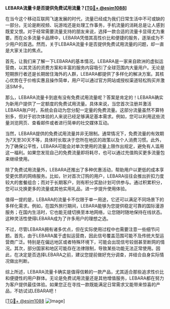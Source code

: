 **LEBARA流量卡是否提供免费试用流量？[[TG💪+ @esim1088](https://t.me/s/esim1088)]**

在当今这个移动互联网飞速发展的时代，流量已经成为我们日常生活中不可或缺的一部分。无论是刷视频、玩游戏还是处理工作事务，手机流量的消耗总是让人感到既爱又恨。对于经常需要流量支持的朋友来说，选择一款合适的流量卡显得尤为重要。而在众多流量卡品牌中，LEBARA凭借其高性价比和便捷的服务，逐渐成为不少用户的首选。然而，关于LEBARA流量卡是否提供免费试用流量的问题，却一直是大家关注的焦点。

首先，让我们来了解一下LEBARA的基本情况。LEBARA是一家来自欧洲的虚拟运营商，以其灵活的资费方案和丰富的服务内容吸引了全球范围内大量用户。无论是短期旅行者还是长期居住海外的人群，LEBARA都提供了多样化的解决方案。其核心优势在于价格实惠且操作简单，用户可以通过官方网站或授权渠道轻松购买并激活SIM卡。

那么，LEBARA流量卡到底有没有免费试用流量呢？答案是肯定的！LEBARA确实为新用户提供了一定额度的免费试用流量。具体来说，当您首次注册并激活LEBARA账户时，系统会自动为您分配一定量的免费流量。这部分流量虽然不算特别多，但对于初次体验的人来说已经足够满足基本需求。例如，您可以利用这些流量浏览网页、查看邮件或者进行简单的社交媒体互动。

当然，LEBARA提供的免费试用流量并非无限制。通常情况下，免费流量的有效期为7天至30天不等，具体时长取决于您所在地区的政策以及个人消费习惯。此外，为了确保公平性，LEBARA可能会对单次使用的流量上限作出规定，避免有人滥用这一福利。如果您发现自己的免费流量即将耗尽，也可以通过充值购买更多流量包来继续使用。

除了免费试用流量外，LEBARA还推出了多种优惠活动，帮助用户以更低的成本享受更优质的网络服务。比如，针对首次订购的用户，LEBARA往往会推出折扣力度较大的套餐组合；而对于长期客户，则有积分奖励计划可供参与。通过积累积分，您可以兑换更多的流量或其他实用礼品，进一步提升使用体验。

值得一提的是，LEBARA的流量卡不仅限于单一用途，它还可以满足不同场景下的多样化需求。例如，在国外旅行期间，LEBARA能够为您提供稳定可靠的国际漫游服务；在国内生活时，它也能无缝切换至本地网络，让您随时随地保持在线状态。这种灵活性使得LEBARA成为了许多用户的理想之选。

不过，尽管LEBARA拥有诸多优点，但在实际使用过程中也需要注意一些细节问题。首先，由于LEBARA属于虚拟运营商，因此信号覆盖范围可能不及传统大型运营商广泛。特别是在偏远地区或者特殊环境下，可能会出现信号较弱甚至断网的情况。其次，部分国家和地区可能存在法律限制，导致某些功能无法正常使用。因此，在决定是否选择LEBARA之前，建议您提前做好充分调查，并结合自身实际情况做出判断。

综上所述，LEBARA流量卡确实是值得信赖的一款产品，尤其适合那些追求性价比和便捷性的用户群体。无论是免费试用流量还是其他增值服务，LEBARA都在努力为客户提供最佳体验。如果您正在寻找一款既能满足日常需求又能带来惊喜的产品，不妨试试LEBARA吧！

[[TG💪+ @esim1088](https://t.me/s/esim1088) ![Image](https://i.postimg.cc/4NQfJmqS/Snipaste-2025-05-13-00-14-12.png)]